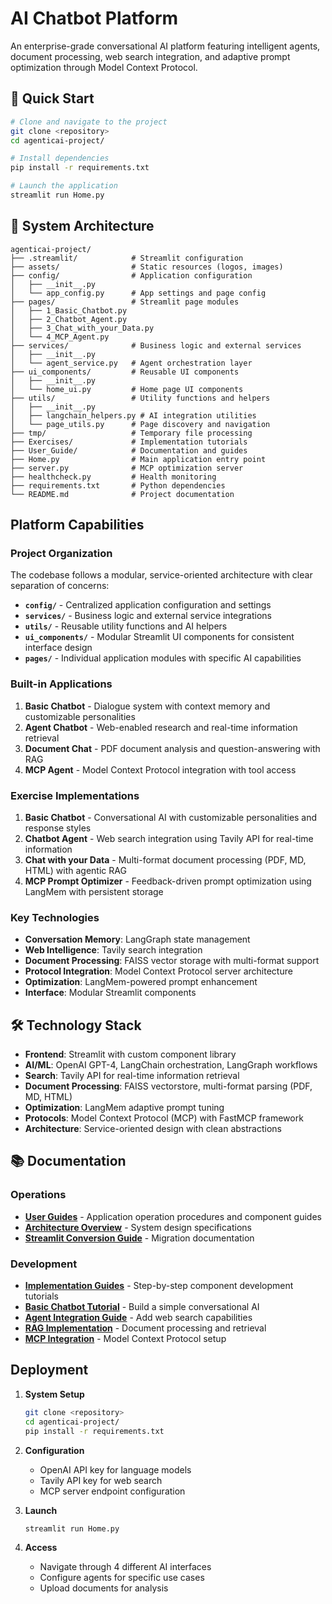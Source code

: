 # AI Chatbot Platform

An enterprise-grade conversational AI platform featuring intelligent agents, document processing, web search integration, and adaptive prompt optimization through Model Context Protocol.

## 🚀 Quick Start

```bash
# Clone and navigate to the project
git clone <repository>
cd agenticai-project/

# Install dependencies
pip install -r requirements.txt

# Launch the application
streamlit run Home.py
```

## 📁 System Architecture

```
agenticai-project/
├── .streamlit/            # Streamlit configuration
├── assets/                # Static resources (logos, images)
├── config/                # Application configuration
│   ├── __init__.py
│   └── app_config.py      # App settings and page config
├── pages/                 # Streamlit page modules
│   ├── 1_Basic_Chatbot.py
│   ├── 2_Chatbot_Agent.py
│   ├── 3_Chat_with_your_Data.py
│   └── 4_MCP_Agent.py
├── services/              # Business logic and external services
│   ├── __init__.py
│   └── agent_service.py   # Agent orchestration layer
├── ui_components/         # Reusable UI components
│   ├── __init__.py
│   └── home_ui.py         # Home page UI components
├── utils/                 # Utility functions and helpers
│   ├── __init__.py
│   ├── langchain_helpers.py # AI integration utilities
│   └── page_utils.py      # Page discovery and navigation
├── tmp/                   # Temporary file processing
├── Exercises/             # Implementation tutorials
├── User_Guide/            # Documentation and guides
├── Home.py                # Main application entry point
├── server.py              # MCP optimization server
├── healthcheck.py         # Health monitoring
├── requirements.txt       # Python dependencies
└── README.md              # Project documentation
```

## Platform Capabilities

### Project Organization
The codebase follows a modular, service-oriented architecture with clear separation of concerns:
- **`config/`** - Centralized application configuration and settings
- **`services/`** - Business logic and external service integrations
- **`utils/`** - Reusable utility functions and AI helpers
- **`ui_components/`** - Modular Streamlit UI components for consistent interface design
- **`pages/`** - Individual application modules with specific AI capabilities

### Built-in Applications
1. **Basic Chatbot** - Dialogue system with context memory and customizable personalities
2. **Agent Chatbot** - Web-enabled research and real-time information retrieval 
3. **Document Chat** - PDF document analysis and question-answering with RAG
4. **MCP Agent** - Model Context Protocol integration with tool access

### Exercise Implementations
1. **Basic Chatbot** - Conversational AI with customizable personalities and response styles
2. **Chatbot Agent** - Web search integration using Tavily API for real-time information
3. **Chat with your Data** - Multi-format document processing (PDF, MD, HTML) with agentic RAG
4. **MCP Prompt Optimizer** - Feedback-driven prompt optimization using LangMem with persistent storage

### Key Technologies
- **Conversation Memory**: LangGraph state management
- **Web Intelligence**: Tavily search integration
- **Document Processing**: FAISS vector storage with multi-format support
- **Protocol Integration**: Model Context Protocol server architecture
- **Optimization**: LangMem-powered prompt enhancement
- **Interface**: Modular Streamlit components

## 🛠️ Technology Stack

- **Frontend**: Streamlit with custom component library
- **AI/ML**: OpenAI GPT-4, LangChain orchestration, LangGraph workflows
- **Search**: Tavily API for real-time information retrieval
- **Document Processing**: FAISS vectorstore, multi-format parsing (PDF, MD, HTML)
- **Optimization**: LangMem adaptive prompt tuning
- **Protocols**: Model Context Protocol (MCP) with FastMCP framework
- **Architecture**: Service-oriented design with clean abstractions

## 📚 Documentation

### Operations
- **[User Guides](User_Guide/)** - Application operation procedures and component guides
- **[Architecture Overview](User_Guide/Code_Architecture.md)** - System design specifications
- **[Streamlit Conversion Guide](User_Guide/streamlit_conversion_guide.md)** - Migration documentation

### Development
- **[Implementation Guides](Exercises/)** - Step-by-step component development tutorials
- **[Basic Chatbot Tutorial](Exercises/1_Basic_Chatbot.md)** - Build a simple conversational AI
- **[Agent Integration Guide](Exercises/2_Chatbot_Agent.md)** - Add web search capabilities
- **[RAG Implementation](Exercises/3_Chat_with_your_Data.md)** - Document processing and retrieval
- **[MCP Integration](Exercises/4_MCP_Prompt_Optimizer.md)** - Model Context Protocol setup

## Deployment

1. **System Setup**
   ```bash
   git clone <repository>
   cd agenticai-project/
   pip install -r requirements.txt
   ```

2. **Configuration**
   - OpenAI API key for language models
   - Tavily API key for web search
   - MCP server endpoint configuration

3. **Launch**
   ```bash
   streamlit run Home.py
   ```

4. **Access**
   - Navigate through 4 different AI interfaces
   - Configure agents for specific use cases
   - Upload documents for analysis